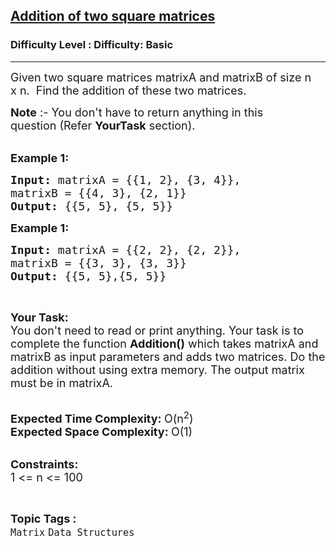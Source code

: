 <h2><a href="https://www.geeksforgeeks.org/problems/addition-of-two-square-matrices4916/1?page=1&category=Matrix&status=unsolved,attempted&sortBy=accuracy">Addition of two square matrices</a></h2><h3>Difficulty Level : Difficulty: Basic</h3><hr><div class="problems_problem_content__Xm_eO"><p><span style="font-size:18px">Given two square matrices matrixA and matrixB of size n x&nbsp;n.&nbsp; Find the addition of these two matrices.</span></p>

<p><span style="font-size:18px"><strong>Note</strong> :- You don't have to return anything in this question&nbsp;(Refer <strong>YourTask</strong> section).</span><br>
&nbsp;</p>

<p><span style="font-size:18px"><strong>Example 1:</strong></span></p>

<pre><span style="font-size:18px"><strong>Input: </strong>matrixA = {{1, 2}, {3, 4}},
matrixB = {{4, 3}, {2, 1}}
<strong>Output: </strong>{{5, 5}, {5, 5}}</span>
</pre>

<p><span style="font-size:18px"><strong>Example 1:</strong></span></p>

<pre><span style="font-size:18px"><strong>Input: </strong>matrixA = {{2, 2}, {2, 2}},
matrixB = {{3, 3}, {3, 3}}
<strong>Output: </strong>{{5, 5},{5, 5}}</span>
</pre>

<p>&nbsp;</p>

<p><span style="font-size:18px"><strong>Your Task:</strong><br>
You don't need to read or print anything. Your task is to complete the function&nbsp;<strong>Addition()</strong>&nbsp;which takes matrixA and matrixB as input parameters and adds two matrices. Do the addition without using extra memory. The output matrix must be in matrixA.</span><br>
&nbsp;</p>

<p><span style="font-size:18px"><strong>Expected Time Complexity:&nbsp;</strong>O(n<sup>2</sup>)<br>
<strong>Expected Space Complexity:&nbsp;</strong>O(1)</span><br>
&nbsp;</p>

<p><span style="font-size:18px"><strong>Constraints:</strong><br>
1 &lt;= n &lt;= 100</span></p>
</div><br><p><span style=font-size:18px><strong>Topic Tags : </strong><br><code>Matrix</code>&nbsp;<code>Data Structures</code>&nbsp;